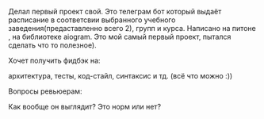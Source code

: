 Делал первый проект свой. Это телеграм бот который выдаёт расписание в соответсвии выбранного учебного заведения(предаставленно всего 2), групп и курса.
Написано на питоне , на библиотеке aiogram. Это мой самый первый проект, пытался сделать что то полезное).
                         
Хочет получить фидбэк на:

архитектура, тесты, код-стайл, синтаксис и тд. (всё что можно :))

Вопросы ревьюерам:

Как вообще он выглядит? Это норм или нет?